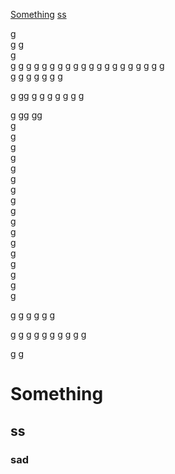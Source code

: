 [Something](#something)
[ss](#ss)




g  
g  g  
g  
g  g  g  g  g  g  g  g  g  g  g  g  g  g  g  g  g  g  g  g  
g
g
g
g
g
g
g

g
gg
g
g
g
g
g
g
g

g
gg
gg  
g  
g  
g  
g  
g  
g  
g  
g  
g  
g  
g  
g  
g  
g  
g  
g  
g  

g
g
g
g
g
g

g
g
g
g
g
g
g
g
g
g

g
g












# Something
## ss
### sad
